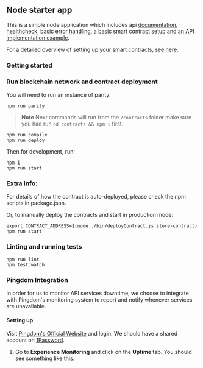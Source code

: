 ## Node starter app

This is a simple node application which includes api [documentation](https://github.com/koajs/koa/tree/master/docs),
[healthcheck](https://github.com/appliedblockchain/koa-healthcheck), basic [error handling](lib/middleware), a
basic smart contract [setup](src/setupWeb3.js) and an [API implementation example](src/api).

For a detailed overview of setting up your smart contracts, [see here.](https://github.com/appliedblockchain/base-contracts)

### Getting started

### Run blockchain network and contract deployment

You will need to run an instance of parity:

```
npm run parity
```

>**Note**  Next commands will run from the `/contracts` folder make sure you had run
`cd contracts && npm i` first.

```
npm run compile
npm run deploy
```

Then for development, run:

```
npm i
npm run start
```

### Extra info:

For details of how the contract is auto-deployed, please check the npm scripts in package.json.

Or, to manually deploy the contracts and start in production mode:

```
export CONTRACT_ADDRESS=$(node ./bin/deployContract.js store-contract)
npm run start
```

### Linting and running tests

```
npm run lint
npm test:watch
```

### Pingdom Integration

In order for us to monitor API services downtime, we choose to integrate with Pingdom's monitoring system
to report and notify whenever services are unavailable.

#### Setting up

Visit [Pingdom's Official Website](https://www.pingdom.com/) and login. We should have a shared account on [1Password](https://1password.com/).

1. Go to **Experience Monitoring** and click on the **Uptime** tab. You should see something like [this](https://photos.google.com/share/AF1QipPO6lQM5Mz5ZJ1ZQK2BcLG54s_62bwk-FdYC_7Jv7t-nLWlHuOU08s2LY5DBkS6Fw/photo/AF1QipOOhmd9Lt79j5uUNXbOnMwZTqCKR9ip0H53R1Xc?key=WG9vNWFqd2h2Vi1tQWhRdThJc3ZLU1FjLXJTQ0Vn).
